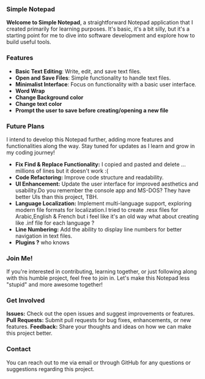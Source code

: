 ### Simple Notepad

**Welcome to Simple Notepad**, a straightforward Notepad application that I created primarily for learning purposes. It's basic, it's a bit silly, but it's a starting point for me to dive into software development and explore how to build useful tools.
### Features
- **Basic Text Editing**: Write, edit, and save text files.
- **Open and Save Files**: Simple functionality to handle text files.
- **Minimalist Interface**: Focus on functionality with a basic user interface.
- **Word Wrap**
- **Change Background color**
- **Change text color**
- **Prompt the user to save before creating/opening a new file**

### Future Plans

I intend to develop this Notepad further, adding more features and functionalities along the way. Stay tuned for updates as I learn and grow in my coding journey!
- **Fix Find & Replace Functionality:** I copied and pasted and delete ... millions of lines but it doesn't work :(
- **Code Refactoring:** Improve code structure and readability.
- **UI Enhancement:** Update the user interface for improved aesthetics and usability.Do you remember the console app and MS-DOS? They have better UIs than this project, TBH. 
- **Language Localization:** Implement multi-language support, exploring modern file formats for localization.I tried to create .resx files for Arabic,English & French but i feel like it's an old way what about creating like .inf file for each language ?
- **Line Numbering:** Add the ability to display line numbers for better navigation in text files.
- **Plugins ?** who knows

### Join Me!

If you're interested in contributing, learning together, or just following along with this humble project, feel free to join in. Let's make this Notepad less "stupid" and more awesome together!

### Get Involved

**Issues:** Check out the open issues and suggest improvements or features.
**Pull Requests:** Submit pull requests for bug fixes, enhancements, or new features.
**Feedback:** Share your thoughts and ideas on how we can make this project better.

### Contact

You can reach out to me via email or through GitHub for any questions or suggestions regarding this project.




